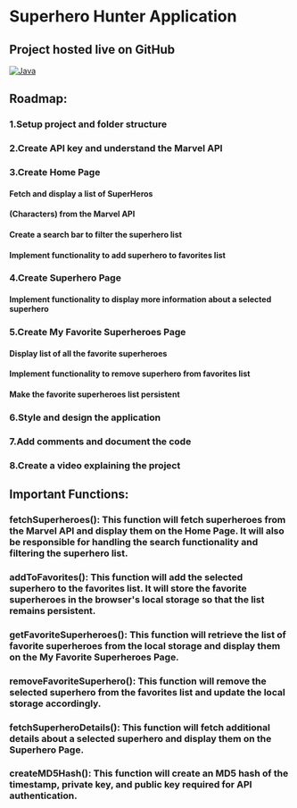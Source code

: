 # Superhero Hunter Application

## Project hosted live on GitHub

<a href="https://itsarraj.github.io/superHeroHunter/"><img alt="Java" src="https://img.shields.io/badge/Live Here-FF0000?style=for-the-badge&logo=java&logoColor=black"></a>

## Roadmap:

### 1.Setup project and folder structure

### 2.Create API key and understand the Marvel API

### 3.Create Home Page

#### Fetch and display a list of SuperHeros

#### (Characters) from the Marvel API

#### Create a search bar to filter the superhero list

#### Implement functionality to add superhero to favorites list

### 4.Create Superhero Page

#### Implement functionality to display more information about a selected superhero

### 5.Create My Favorite Superheroes Page

#### Display list of all the favorite superheroes

#### Implement functionality to remove superhero from favorites list

#### Make the favorite superheroes list persistent

### 6.Style and design the application

### 7.Add comments and document the code

### 8.Create a video explaining the project

## Important Functions:

### fetchSuperheroes(): This function will fetch superheroes from the Marvel API and display them on the Home Page. It will also be responsible for handling the search functionality and filtering the superhero list.

### addToFavorites(): This function will add the selected superhero to the favorites list. It will store the favorite superheroes in the browser's local storage so that the list remains persistent.

### getFavoriteSuperheroes(): This function will retrieve the list of favorite superheroes from the local storage and display them on the My Favorite Superheroes Page.

### removeFavoriteSuperhero(): This function will remove the selected superhero from the favorites list and update the local storage accordingly.

### fetchSuperheroDetails(): This function will fetch additional details about a selected superhero and display them on the Superhero Page.

### createMD5Hash(): This function will create an MD5 hash of the timestamp, private key, and public key required for API authentication.
